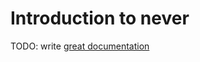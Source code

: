 # Introduction to never

TODO: write [great documentation](http://jacobian.org/writing/what-to-write/)
